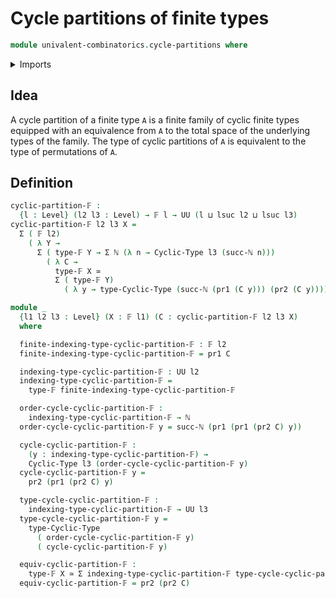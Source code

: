 # Cycle partitions of finite types

```agda
module univalent-combinatorics.cycle-partitions where
```

<details><summary>Imports</summary>
```agda
open import univalent-combinatorics.cyclic-types
open import univalent-combinatorics.dependent-sum-finite-types
open import univalent-combinatorics.finite-types
open import foundation.dependent-pair-types
open import foundation.equivalences
open import foundation.universe-levels
open import elementary-number-theory.natural-numbers
```
</details>

## Idea

A cycle partition of a finite type `A` is a finite family of cyclic finite types equipped with an equivalence from `A` to the total space of the underlying types of the family. The type of cyclic partitions of `A` is equivalent to the type of permutations of `A`.

## Definition

```agda
cyclic-partition-𝔽 :
  {l : Level} (l2 l3 : Level) → 𝔽 l → UU (l ⊔ lsuc l2 ⊔ lsuc l3)
cyclic-partition-𝔽 l2 l3 X =
  Σ ( 𝔽 l2)
    ( λ Y →
      Σ ( type-𝔽 Y → Σ ℕ (λ n → Cyclic-Type l3 (succ-ℕ n)))
        ( λ C →
          type-𝔽 X ≃
          Σ ( type-𝔽 Y)
            ( λ y → type-Cyclic-Type (succ-ℕ (pr1 (C y))) (pr2 (C y)))))

module _
  {l1 l2 l3 : Level} (X : 𝔽 l1) (C : cyclic-partition-𝔽 l2 l3 X)
  where

  finite-indexing-type-cyclic-partition-𝔽 : 𝔽 l2
  finite-indexing-type-cyclic-partition-𝔽 = pr1 C

  indexing-type-cyclic-partition-𝔽 : UU l2
  indexing-type-cyclic-partition-𝔽 =
    type-𝔽 finite-indexing-type-cyclic-partition-𝔽

  order-cycle-cyclic-partition-𝔽 :
    indexing-type-cyclic-partition-𝔽 → ℕ
  order-cycle-cyclic-partition-𝔽 y = succ-ℕ (pr1 (pr1 (pr2 C) y))

  cycle-cyclic-partition-𝔽 :
    (y : indexing-type-cyclic-partition-𝔽) →
    Cyclic-Type l3 (order-cycle-cyclic-partition-𝔽 y)
  cycle-cyclic-partition-𝔽 y =
    pr2 (pr1 (pr2 C) y)

  type-cycle-cyclic-partition-𝔽 :
    indexing-type-cyclic-partition-𝔽 → UU l3
  type-cycle-cyclic-partition-𝔽 y =
    type-Cyclic-Type
      ( order-cycle-cyclic-partition-𝔽 y)
      ( cycle-cyclic-partition-𝔽 y)

  equiv-cyclic-partition-𝔽 :
    type-𝔽 X ≃ Σ indexing-type-cyclic-partition-𝔽 type-cycle-cyclic-partition-𝔽
  equiv-cyclic-partition-𝔽 = pr2 (pr2 C)
```
